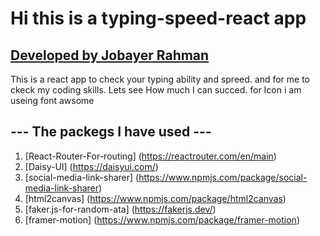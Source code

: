 # Hi this is a typing-speed-react app
## [Developed by Jobayer Rahman](https://allmyprojects-jobayer.netlify.app/)
This is a react app to check your typing ability and spreed. and for me to ckeck my coding skills. Lets see How much I can succed. for Icon i am useing font awsome


## --- The packegs I have used ---

1) [React-Router-For-routing] (https://reactrouter.com/en/main)
2) [Daisy-UI] (https://daisyui.com/)
3) [social-media-link-sharer] (https://www.npmjs.com/package/social-media-link-sharer)
4) [html2canvas] (https://www.npmjs.com/package/html2canvas)
5) [faker.js-for-random-ata] (https://fakerjs.dev/)
6) [framer-motion] (https://www.npmjs.com/package/framer-motion)